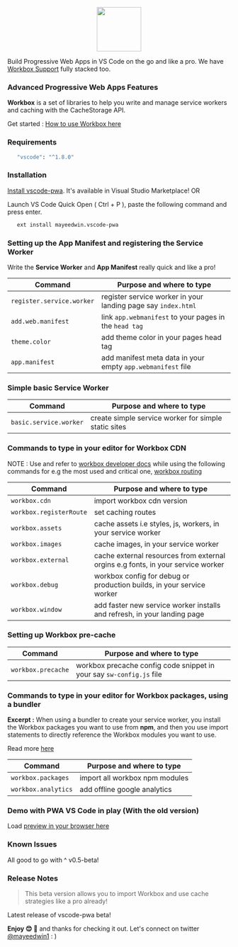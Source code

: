 <p align="center"><img src="https://cdn.glitch.com/9d392eb2-e56d-4c4b-9cac-ad56f7192984%2Fvscodepwa.png?v=1579375982686" height="100"/></p>

Build Progressive Web Apps in VS Code on the go and like a pro. We have [Workbox Support](https://developers.google.com/web/tools/workbox/) fully stacked too.

### Advanced Progressive Web Apps Features

**Workbox** is a set of libraries to help you write and manage service workers and caching with the CacheStorage API.

Get started : [ How to use Workbox here](https://developer.chrome.com/docs/workbox/what-is-workbox/)

### Requirements

```bash
   "vscode": "^1.8.0"
```

### Installation

[Install vscode-pwa](https://marketplace.visualstudio.com/items?itemName=mayeedwin.vscode-pwa). It's available in Visual Studio Marketplace! OR

Launch VS Code Quick Open ( Ctrl + P ), paste the following command and press enter.

```bash
   ext install mayeedwin.vscode-pwa
```

### Setting up the App Manifest and registering the Service Worker

Write the **Service Worker** and **App Manifest** really quick and like a pro!

| Command                   | Purpose and where to type                                     |
| ------------------------- | ------------------------------------------------------------- |
| `register.service.worker` | register service worker in your landing page say `index.html` |
| `add.web.manifest`        | link `app.webmanifest` to your pages in the `head tag`        |
| `theme.color`             | add theme color in your pages head tag                        |
| `app.manifest`            | add manifest meta data in your empty `app.webmanifest` file   |

### Simple basic Service Worker

| Command                | Purpose and where to type                            |
| ---------------------- | ---------------------------------------------------- |
| `basic.service.worker` | create simple service worker for simple static sites |

### Commands to type in your editor for Workbox CDN

NOTE : Use and refer to [workbox developer docs](https://developers.google.com/web/tools/workbox/guides/get-started) while using the following commands for e.g the most used and critical one, [workbox routing](https://developers.google.com/web/tools/workbox/modules/workbox-routing)

| Command                 | Purpose and where to type                                                       |
| ----------------------- | ------------------------------------------------------------------------------- |
| `workbox.cdn`           | import workbox cdn version                                                      |
| `workbox.registerRoute` | set caching routes                                                              |
| `workbox.assets`        | cache assets i.e styles, js, workers, in your service worker                    |
| `workbox.images`        | cache images, in your service worker                                            |
| `workbox.external`      | cache external resources from external orgins e.g fonts, in your service worker |
| `workbox.debug`         | workbox config for debug or production builds, in your service worker           |
| `workbox.window`        | add faster new service worker installs and refresh, in your landing page        |

### Setting up Workbox pre-cache

| Command            | Purpose and where to type                                            |
| ------------------ | -------------------------------------------------------------------- |
| `workbox.precache` | workbox precache config code snippet in your say `sw-config.js` file |

### Commands to type in your editor for Workbox packages, using a bundler

**Excerpt :** When using a bundler to create your service worker, you install the Workbox packages you want to use from **npm**, and
then you use import statements to directly reference the Workbox modules you want to use.

Read more [here](https://developers.google.com/web/tools/workbox/guides/using-bundlers)

| Command             | Purpose and where to type      |
| ------------------- | ------------------------------ |
| `workbox.packages`  | import all workbox npm modules |
| `workbox.analytics` | add offline google analytics   |

### Demo with PWA VS Code in play (With the old version)

Load [preview in your browser here](.github/images/vscode-pwa-vid.gif)

### Known Issues

All good to go with ^ v0.5-beta!

### Release Notes

> This beta version allows you to import Workbox and use cache strategies like a pro already!

Latest release of vscode-pwa beta!

**Enjoy 😊 🐥** and thanks for checking it out. Let's connect on twitter [@mayeedwin1](https://twitter.com/mayeedwin1) : )
